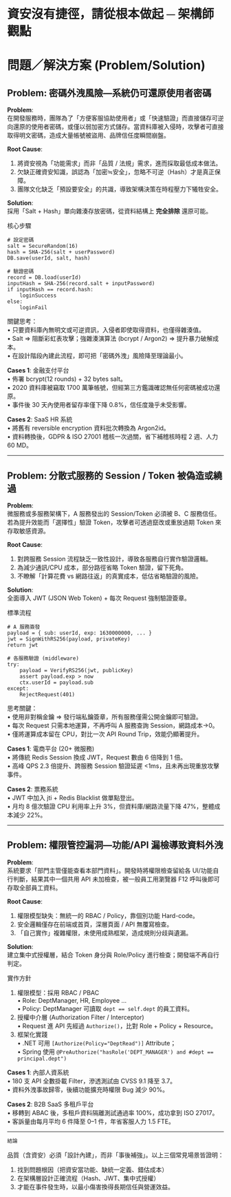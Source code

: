 # 資安沒有捷徑，請從根本做起 ─ 架構師觀點

# 問題／解決方案 (Problem/Solution)

## Problem: 密碼外洩風險—系統仍可還原使用者密碼

**Problem**:  
在開發服務時，團隊為了「方便客服協助使用者」或「快速驗證」而直接儲存可逆向還原的使用者密碼，或僅以弱加密方式儲存。當資料庫被入侵時，攻擊者可直接取得明文密碼，造成大量帳號被盜用、品牌信任度瞬間崩盤。

**Root Cause**:  
1. 將資安視為「功能需求」而非「品質 / 法規」需求，進而採取最低成本做法。  
2. 欠缺正確資安知識，誤認為「加密≒安全」，忽略不可逆（Hash）才是真正保障。  
3. 團隊文化缺乏「預設要安全」的共識，導致架構決策在時程壓力下犧牲安全。

**Solution**:  
採用「Salt + Hash」單向雜湊存放密碼，從資料結構上 **完全排除** 還原可能。  

核心步驟  
```pseudocode
# 設定密碼
salt = SecureRandom(16)
hash = SHA-256(salt + userPassword)
DB.save(userId, salt, hash)

# 驗證密碼
record = DB.load(userId)
inputHash = SHA-256(record.salt + inputPassword)
if inputHash == record.hash:
    loginSuccess
else:
    loginFail
```
關鍵思考：  
• 只要資料庫內無明文或可逆資訊，入侵者即使取得資料，也僅得雜湊值。  
• Salt => 阻斷彩虹表攻擊；強雜湊演算法 (bcrypt / Argon2) => 提升暴力破解成本。  
• 在設計階段內建此流程，即可把「密碼外洩」風險降至理論最小。

**Cases 1**: 金融支付平台  
• 佈署 bcrypt(12 rounds) + 32 bytes salt。  
• 2020 資料庫被竊取 1700 萬筆帳號，但經第三方鑑識確認無任何密碼被成功還原。  
• 事件後 30 天內使用者留存率僅下降 0.8%，信任度幾乎未受影響。

**Cases 2**: SaaS HR 系統  
• 將舊有 reversible encryption 資料批次轉換為 Argon2id。  
• 資料轉換後，GDPR & ISO 27001 稽核一次過關，省下補稽核時程 2 週、人力 60 MD。

---

## Problem: 分散式服務的 Session / Token 被偽造或繞過

**Problem**:  
微服務或多服務架構下，A 服務發出的 Session/Token 必須被 B、C 服務信任。若為提升效能而「選擇性」驗證 Token，攻擊者可透過竄改或重放過期 Token 來存取敏感資源。

**Root Cause**:  
1. 對跨服務 Session 流程缺乏一致性設計，導致各服務自行實作驗證邏輯。  
2. 為減少通訊/CPU 成本，部分路徑省略 Token 驗證，留下死角。  
3. 不瞭解「計算花費 vs 網路往返」的真實成本，低估省略驗證的風險。

**Solution**:  
全面導入 JWT (JSON Web Token) + 每次 Request 強制驗證簽章。  

標準流程  
```pseudocode
# A 服務簽發
payload = { sub: userId, exp: 1630000000, ... }
jwt = SignWithRS256(payload, privateKey)
return jwt

# 各服務驗證 (middleware)
try:
    payload = VerifyRS256(jwt, publicKey)
    assert payload.exp > now
    ctx.userId = payload.sub
except:
    RejectRequest(401)
```
思考關鍵：  
• 使用非對稱金鑰 => 發行端私鑰簽章，所有服務僅需公開金鑰即可驗證。  
• 每次 Request 只需本地運算，不再呼叫 A 服務查詢 Session，網路成本→0。  
• 僅將運算成本留在 CPU，對比一次 API Round Trip，效能仍顯著提升。  

**Cases 1**: 電商平台 (20+ 微服務)  
• 將傳統 Redis Session 換成 JWT，Request 數由 6 倍降到 1 倍。  
• 高峰 QPS 2.3 倍提升、跨服務 Session 驗證延遲 <1ms，且未再出現重放攻擊事件。

**Cases 2**: 票務系統  
• JWT 中加入 jti + Redis Blacklist 做單點登出。  
• 月均 8 億次驗證 CPU 利用率上升 3%，但資料庫/網路流量下降 47%，整體成本減少 22%。

---

## Problem: 權限管控漏洞—功能/API 漏檢導致資料外洩

**Problem**:  
系統要求「部門主管僅能查看本部門資料」。開發時將權限檢查留給各 UI/功能自行判斷，結果其中一個共用 API 未加檢查，被一般員工用瀏覽器 F12 呼叫後即可存取全部員工資料。

**Root Cause**:  
1. 權限模型缺失：無統一的 RBAC / Policy，靠個別功能 Hard-code。  
2. 安全邏輯僅存在前端或首頁，深層頁面 / API 無覆寫檢查。  
3. 「自己實作」複雜權限，未使用成熟框架，造成規則分歧與遺漏。

**Solution**:  
建立集中式授權層，結合 Token 身分與 Role/Policy 進行檢查；開發端不再自行判定。  

實作方針  
1. 權限模型：採用 RBAC / PBAC  
   • Role: DeptManager, HR, Employee …  
   • Policy: DeptManager 可讀取 `dept == self.dept` 的員工資料。  
2. 授權中介層 (Authorization Filter / Interceptor)  
   • Request 進 API 先經過 `Authorize()`，比對 Role + Policy + Resource。  
3. 框架化實踐  
   • .NET 可用 `[Authorize(Policy="DeptRead")]` Attribute；  
   • Spring 使用 `@PreAuthorize("hasRole('DEPT_MANAGER') and #dept == principal.dept")`

**Cases 1**: 內部人資系統  
• 180 支 API 全數掛載 Filter，滲透測試由 CVSS 9.1 降至 3.7。  
• 資料外洩事故歸零，後續功能擴充時權限 Bug 減少 90%。

**Cases 2**: B2B SaaS 多租戶平台  
• 移轉到 ABAC 後，多租戶資料隔離測試通過率 100%，成功拿到 ISO 27017。  
• 客訴量由每月平均 6 件降至 0–1 件，年省客服人力 1.5 FTE。

---

```markdown
結論
```
品質（含資安）必須「設計內建」，而非「事後補強」。以上三個常見場景皆證明：  
1. 找到問題根因（把資安當功能、缺統一定義、錯估成本）  
2. 在架構層設計正確流程（Hash、JWT、集中式授權）  
3. 才能在事件發生時，以最小傷害換得長期信任與營運效益。
